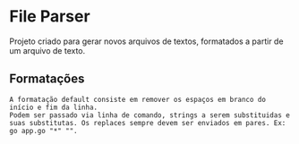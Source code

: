 # File Parser

Projeto criado para gerar novos arquivos de textos, formatados a partir de um arquivo de texto.

## Formatações
    A formatação default consiste em remover os espaços em branco do início e fim da linha.
    Podem ser passado via linha de comando, strings a serem substituidas e suas substitutas. Os replaces sempre devem ser enviados em pares. Ex: go app.go "*" "".
